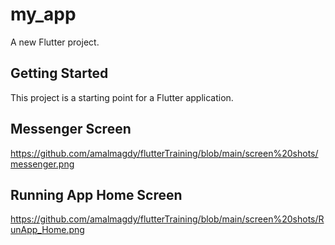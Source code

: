 # my_app

A new Flutter project.

## Getting Started

This project is a starting point for a Flutter application.

## Messenger Screen


https://github.com/amalmagdy/flutterTraining/blob/main/screen%20shots/messenger.png 

## Running App Home Screen

https://github.com/amalmagdy/flutterTraining/blob/main/screen%20shots/RunApp_Home.png
